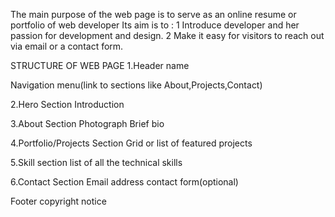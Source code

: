 The main purpose of the web page is to serve as an online resume or portfolio of web developer Its aim is to :
1 Introduce developer and her passion for development and design.
2 Make it easy for visitors to reach out via email or a contact form.


STRUCTURE OF WEB PAGE
1.Header
  name

Navigation menu(link  to sections like About,Projects,Contact)

2.Hero Section
Introduction

3.About Section
Photograph
Brief bio

4.Portfolio/Projects Section
Grid or list of featured projects

5.Skill section
list of all the technical skills

6.Contact Section
Email address
contact form(optional)

Footer
copyright notice

